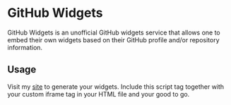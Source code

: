 # GitHub Widgets
GitHub Widgets is an unofficial GitHub widgets service that allows one to embed their own widgets based on their GitHub profile and/or repository information.
## Usage
Visit my [site](git-hub-widgets.vercel.app) to generate your widgets.
Include this script tag together with your custom iframe tag in your HTML file and your good to go.
